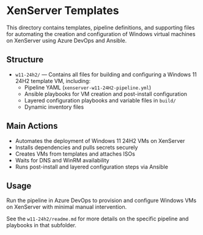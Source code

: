 # XenServer Templates

This directory contains templates, pipeline definitions, and supporting files for automating the creation and configuration of Windows virtual machines on XenServer using Azure DevOps and Ansible.

## Structure
- `w11-24h2/` — Contains all files for building and configuring a Windows 11 24H2 template VM, including:
  - Pipeline YAML (`xenserver-w11-24H2-pipeline.yml`)
  - Ansible playbooks for VM creation and post-install configuration
  - Layered configuration playbooks and variable files in `build/`
  - Dynamic inventory files

## Main Actions
- Automates the deployment of Windows 11 24H2 VMs on XenServer
- Installs dependencies and pulls secrets securely
- Creates VMs from templates and attaches ISOs
- Waits for DNS and WinRM availability
- Runs post-install and layered configuration steps via Ansible

## Usage
Run the pipeline in Azure DevOps to provision and configure Windows VMs on XenServer with minimal manual intervention.

See the `w11-24h2/readme.md` for more details on the specific pipeline and playbooks in that subfolder.
